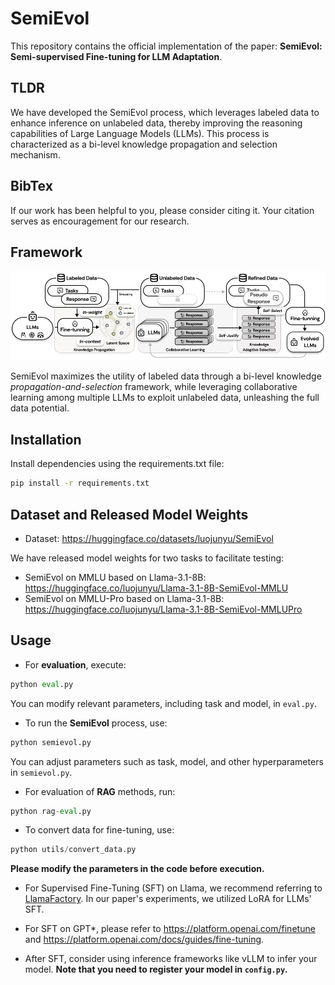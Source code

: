 # SemiEvol

This repository contains the official implementation of the paper: **SemiEvol: Semi-supervised Fine-tuning for LLM Adaptation**.

## TLDR

We have developed the SemiEvol process, which leverages labeled data to enhance inference on unlabeled data, thereby improving the reasoning capabilities of Large Language Models (LLMs). This process is characterized as a bi-level knowledge propagation and selection mechanism.

## BibTex

If our work has been helpful to you, please consider citing it. Your citation serves as encouragement for our research.


## Framework

![SemiEvol](figs/semievol.png)

SemiEvol maximizes the utility of labeled data through a bi-level knowledge *propagation-and-selection* framework, while leveraging collaborative learning among multiple LLMs to exploit unlabeled data, unleashing the full data potential. 

## Installation

Install dependencies using the requirements.txt file:

```bash
pip install -r requirements.txt
```

## Dataset and Released Model Weights

- Dataset: https://huggingface.co/datasets/luojunyu/SemiEvol

We have released model weights for two tasks to facilitate testing:

- SemiEvol on MMLU based on Llama-3.1-8B: https://huggingface.co/luojunyu/Llama-3.1-8B-SemiEvol-MMLU
- SemiEvol on MMLU-Pro based on Llama-3.1-8B: https://huggingface.co/luojunyu/Llama-3.1-8B-SemiEvol-MMLUPro

## Usage

- For **evaluation**, execute:

```python
python eval.py
```
You can modify relevant parameters, including task and model, in `eval.py`.

- To run the **SemiEvol** process, use:

```python
python semievol.py
```
You can adjust parameters such as task, model, and other hyperparameters in `semievol.py`.

- For evaluation of **RAG** methods, run:

```python
python rag-eval.py
```

- To convert data for fine-tuning, use:

```python
python utils/convert_data.py
```

**Please modify the parameters in the code before execution.**


- For Supervised Fine-Tuning (SFT) on Llama, we recommend referring to [LlamaFactory](https://github.com/hiyouga/LLaMA-Factory/). In our paper's experiments, we utilized LoRA for LLMs' SFT.


- For SFT on GPT*, please refer to https://platform.openai.com/finetune and https://platform.openai.com/docs/guides/fine-tuning.


- After SFT, consider using inference frameworks like vLLM to infer your model. **Note that you need to register your model in `config.py`.**